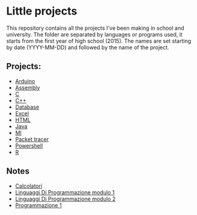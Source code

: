 # Little projects
This repository contains all the projects I've been making in school and university.
The folder are separated by languages or programs used, it starts from the first year of high school (2015).
The names are set starting by date (YYYY-MM-DD) and followed by the name of the project.
## Projects:
* [Arduino](Arduino)
* [Assembly](Assembly)
* [C](C)
* [C++](C++)
* [Database](Database)
* [Excel](Xlsx)
* [HTML](Html)
* [Java](Java)
* [Ml](Ml)
* [Packet tracer](Packet%20tracer)
* [Powershell](Powershell)
* [R](R)

## Notes
* [Calcolatori](Assembly/README.md)
* [Linguaggi Di Programmazione modulo 1](Java/README.md)
* [Linguaggi Di Programmazione modulo 2](Ml/README.md)
* [Programmazione 1](C++/README.md)
